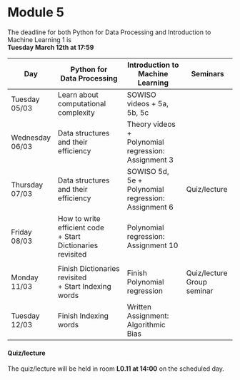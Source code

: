 
# Module 5

The deadline for both Python for Data Processing and Introduction to Machine Learning 1 is<br>**Tuesday March 12th at 17:59**

| Day                | Python for<br>Data Processing        | Introduction to<br>Machine Learning     | Seminars                                    |
|--------------------|--------------------------------------|-----------------------------------------|---------------------------------------------|
| Tuesday<br>05/03   | Learn about computational complexity | SOWISO videos + 5a, 5b, 5c              |                                             |
| Wednesday<br>06/03 | Data structures and their efficiency | Theory videos +<br>Polynomial regression:<br>Assignment 3  |                          |
| Thursday<br>07/03  | Data structures and their efficiency | SOWISO 5d, 5e +<br>Polynomial regression:<br>Assignment 6  | Quiz/lecture             |
| Friday<br>08/03    | How to write efficient code<br>+ Start Dictionaries revisited | Polynomial regression:<br>Assignment 10 |                    |
|                    |                                                               |                                         |                    |
| Monday<br>11/03    | Finish Dictionaries revisited<br>+ Start Indexing words | Finish Polynomial regression | Quiz/lecture<br>Group seminar       |
| Tuesday<br>12/03   | Finish Indexing words                | Written Assignment:<br>Algorithmic Bias    |                                          |



#### Quiz/lecture

The quiz/lecture will be held in room **L0.11 at 14:00** on the scheduled day.

